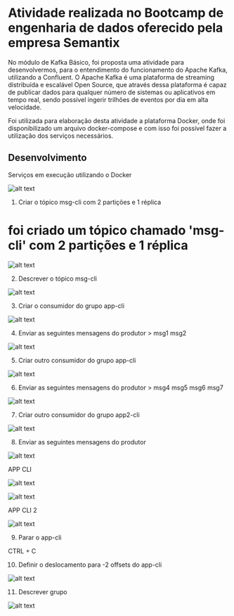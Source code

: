 # Atividade realizada no Bootcamp de engenharia de dados oferecido pela empresa Semantix

  No módulo de Kafka Básico, foi proposta uma atividade para desenvolvermos,
para o entendimento do funcionamento do Apache Kafka, utilizando a Confluent.
  O Apache Kafka é uma  plataforma de streaming distribuída  e escalável Open Source, que através dessa plataforma
é capaz de publicar dados para qualquer número de sistemas ou aplicativos em tempo real, sendo possível ingerir trilhões de eventos por dia
em alta velocidade.

  Foi utilizada para elaboração desta atividade a plataforma Docker, onde foi disponibilizado
um arquivo docker-compose e com isso foi possível fazer a utilização dos serviços necessários.

## Desenvolvimento 

Serviços em execução utilizando o Docker

![alt text](https://github.com/GumaFernando/Kafka_Atividade_semantix/blob/main/docker.PNG)

1. Criar o tópico msg-cli com 2 partições e 1 réplica
# foi criado  um tópico chamado 'msg-cli' com 2 partições e 1 réplica #

![alt text](https://github.com/GumaFernando/Kafka_Atividade_semantix/blob/main/1.png)

2. Descrever o tópico msg-cli

![alt text](https://github.com/GumaFernando/Kafka_Atividade_semantix/blob/main/2.png)

3. Criar o consumidor do grupo app-cli

![alt text](https://github.com/GumaFernando/Kafka_Atividade_semantix/blob/main/3.png)

4. Enviar as seguintes mensagens do produtor > msg1 msg2

![alt text](https://github.com/GumaFernando/Kafka_Atividade_semantix/blob/main/4.png)

5. Criar outro consumidor do grupo app-cli

![alt text](https://github.com/GumaFernando/Kafka_Atividade_semantix/blob/main/5.png)

6. Enviar as seguintes mensagens do produtor > msg4 msg5 msg6 msg7

![alt text](https://github.com/GumaFernando/Kafka_Atividade_semantix/blob/main/6.png)

7. Criar outro consumidor do grupo app2-cli

![alt text](https://github.com/GumaFernando/Kafka_Atividade_semantix/blob/main/7.png)


8. Enviar as seguintes mensagens do produtor

![alt text](https://github.com/GumaFernando/Kafka_Atividade_semantix/blob/main/8.png)

APP CLI

![alt text](https://github.com/GumaFernando/Kafka_Atividade_semantix/blob/main/appcli.png)

![alt text](https://github.com/GumaFernando/Kafka_Atividade_semantix/blob/main/appcli_b.png)

APP CLI 2

![alt text](https://github.com/GumaFernando/Kafka_Atividade_semantix/blob/main/appcli2.png)

9. Parar o app-cli

CTRL + C

10. Definir o deslocamento para -2 offsets do app-cli

![alt text](https://github.com/GumaFernando/Kafka_Atividade_semantix/blob/main/10.png)

11. Descrever grupo

![alt text](https://github.com/GumaFernando/Kafka_Atividade_semantix/blob/main/11.png)


